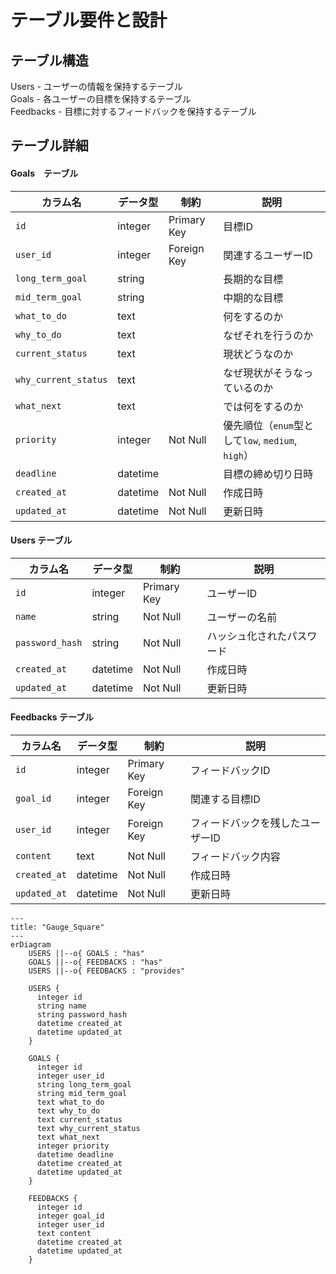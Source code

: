 
# テーブル要件と設計
## テーブル構造

Users - ユーザーの情報を保持するテーブル  
Goals - 各ユーザーの目標を保持するテーブル  
Feedbacks - 目標に対するフィードバックを保持するテーブル  

## テーブル詳細
#### Goals　テーブル

| カラム名            | データ型   | 制約         | 説明                                        |
|---------------------|-----------|-------------|---------------------------------------------|
| `id`                | integer   | Primary Key | 目標ID                                     |
| `user_id`           | integer   | Foreign Key | 関連するユーザーID                         |
| `long_term_goal`    | string    |             | 長期的な目標                               |
| `mid_term_goal`     | string    |             | 中期的な目標                               |
| `what_to_do`        | text      |             | 何をするのか                               |
| `why_to_do`         | text      |             | なぜそれを行うのか                         |
| `current_status`    | text      |             | 現状どうなのか                             |
| `why_current_status`| text      |             | なぜ現状がそうなっているのか               |
| `what_next`         | text      |             | では何をするのか                           |
| `priority`          | integer   | Not Null    | 優先順位（`enum`型として`low`, `medium`, `high`）|
| `deadline`          | datetime  |             | 目標の締め切り日時                         |
| `created_at`        | datetime  | Not Null    | 作成日時                                   |
| `updated_at`        | datetime  | Not Null    | 更新日時                                   |


#### Users テーブル

| カラム名         | データ型   | 制約             | 説明                |
|-----------------|-----------|-----------------|---------------------|
| `id`            | integer   | Primary Key     | ユーザーID          |
| `name`          | string    | Not Null        | ユーザーの名前       |
| `password_hash` | string    | Not Null        | ハッシュ化されたパスワード |
| `created_at`    | datetime  | Not Null        | 作成日時            |
| `updated_at`    | datetime  | Not Null        | 更新日時            |

#### Feedbacks テーブル

| カラム名      | データ型   | 制約         | 説明                     |
|---------------|-----------|-------------|--------------------------|
| `id`          | integer   | Primary Key | フィードバックID         |
| `goal_id`     | integer   | Foreign Key | 関連する目標ID           |
| `user_id`     | integer   | Foreign Key | フィードバックを残したユーザーID |
| `content`     | text      | Not Null    | フィードバック内容       |
| `created_at`  | datetime  | Not Null    | 作成日時                 |
| `updated_at`  | datetime  | Not Null    | 更新日時                 |


```mermaid
---
title: "Gauge_Square"
---
erDiagram
    USERS ||--o{ GOALS : "has"
    GOALS ||--o{ FEEDBACKS : "has"
    USERS ||--o{ FEEDBACKS : "provides"

    USERS {
      integer id
      string name
      string password_hash
      datetime created_at
      datetime updated_at
    }

    GOALS {
      integer id
      integer user_id
      string long_term_goal
      string mid_term_goal
      text what_to_do
      text why_to_do
      text current_status
      text why_current_status
      text what_next
      integer priority
      datetime deadline
      datetime created_at
      datetime updated_at
    }

    FEEDBACKS {
      integer id
      integer goal_id
      integer user_id
      text content
      datetime created_at
      datetime updated_at
    }
